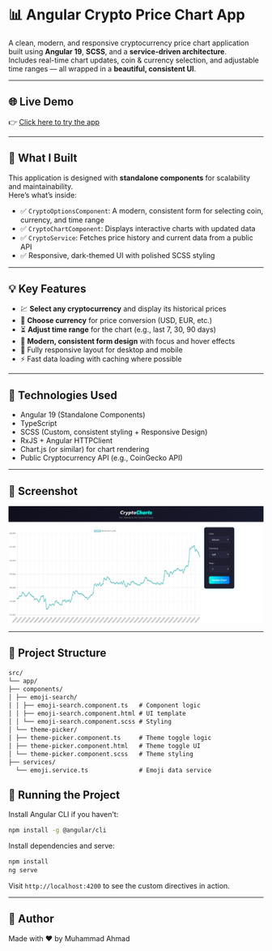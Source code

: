 # 📊 Angular Crypto Price Chart App

A clean, modern, and responsive cryptocurrency price chart application built using **Angular 19**, **SCSS**, and a **service-driven architecture**.  
Includes real-time chart updates, coin & currency selection, and adjustable time ranges — all wrapped in a **beautiful, consistent UI**.

---

## 🌐 Live Demo

👉 [Click here to try the app](https://ahmad-889.github.io/crypto-charts/)

---

## 🎯 What I Built

This application is designed with **standalone components** for scalability and maintainability.  
Here’s what’s inside:

* ✅ `CryptoOptionsComponent`: A modern, consistent form for selecting coin, currency, and time range  
* ✅ `CryptoChartComponent`: Displays interactive charts with updated data  
* ✅ `CryptoService`: Fetches price history and current data from a public API  
* ✅ Responsive, dark-themed UI with polished SCSS styling

---

## 💡 Key Features

* 💹 **Select any cryptocurrency** and display its historical prices  
* 💱 **Choose currency** for price conversion (USD, EUR, etc.)  
* ⏳ **Adjust time range** for the chart (e.g., last 7, 30, 90 days)  
* 🎨 **Modern, consistent form design** with focus and hover effects  
* 📱 Fully responsive layout for desktop and mobile  
* ⚡ Fast data loading with caching where possible

---

## 🧱 Technologies Used

* Angular 19 (Standalone Components)
* TypeScript
* SCSS (Custom, consistent styling + Responsive Design)
* RxJS + Angular HTTPClient
* Chart.js (or similar) for chart rendering
* Public Cryptocurrency API (e.g., CoinGecko API)

---

## 📸 Screenshot

![Crypto Chart UI](public/screenshot.png)

---

## 📁 Project Structure



```
src/
└── app/
├── components/
│ ├── emoji-search/
│ │ ├── emoji-search.component.ts   # Component logic
│ │ ├── emoji-search.component.html # UI template
│ │ └── emoji-search.component.scss # Styling
│ └── theme-picker/
│ ├── theme-picker.component.ts     # Theme toggle logic
│ ├── theme-picker.component.html   # Theme toggle UI
│ └── theme-picker.component.scss   # Theme styling
├── services/
  └── emoji.service.ts              # Emoji data service
```

## 🚀 Running the Project

Install Angular CLI if you haven't:

```bash
npm install -g @angular/cli
```

Install dependencies and serve:

```bash
npm install
ng serve
```

Visit `http://localhost:4200` to see the custom directives in action.

---

## 🔗 Author
Made with ❤️ by
Muhammad Ahmad
